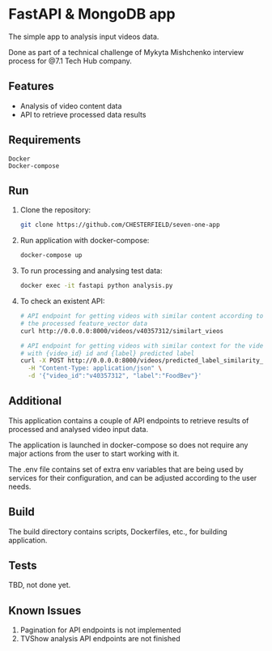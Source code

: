 # FastAPI & MongoDB app

The simple app to analysis input videos data.

Done as part of a technical challenge of Mykyta Mishchenko interview process 
for @7.1 Tech Hub company.

## Features

- Analysis of video content data
- API to retrieve processed data results

## Requirements
```
Docker
Docker-compose
```

## Run

1. Clone the repository:

    ```bash
    git clone https://github.com/CHESTERFIELD/seven-one-app
    ```

2. Run application with docker-compose:

    ```bash
    docker-compose up
    ```

3. To run processing and analysing test data: 

    ```bash
    docker exec -it fastapi python analysis.py
    ```

4. To check an existent API: 

    ```bash
   # API endpoint for getting videos with similar content according to 
   # the processed feature_vector data
    curl http://0.0.0.0:8000/videos/v40357312/similart_vieos
    
    # API endpoint for getting videos with similar context for the video 
    # with {video_id} id and {label} predicted label 
    curl -X POST http://0.0.0.0:8000/videos/predicted_label_similarity_videos \
      -H "Content-Type: application/json" \
      -d '{"video_id":"v40357312", "label":"FoodBev"}'
    ```

## Additional

This application contains a couple of API endpoints to retrieve results of 
processed and analysed video input data.

The application is launched in docker-compose so does not require any major 
actions from the user to start working with it.

The .env file contains set of extra env variables that are being used by 
services for their configuration, and can be adjusted according to the user 
needs.


## Build

The build directory contains scripts, Dockerfiles, etc., for building 
application.

## Tests

TBD, not done yet.

## Known Issues

1. Pagination for API endpoints is not implemented
2. TVShow analysis API endpoints are not finished
